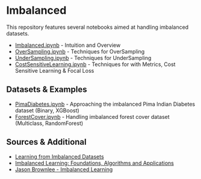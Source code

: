 # Imbalanced
This repository features several notebooks aimed at handling imbalanced datasets. 
* [Imbalanced.ipynb](Imbalanced.ipynb) - Intuition and Overview
* [OverSampling.ipynb](OverSampling.ipynb) - Techniques for OverSampling 
* [UnderSampling.ipynb](UnderSampling.ipynb) - Techniques for UnderSampling 
* [CostSensitiveLearning.ipynb](CostSensitiveLearning.ipynb) - Techniques for with Metrics, Cost Sensitive Learning & Focal Loss

## Datasets & Examples
* [PimaDiabetes.ipynb](PimaDiabetes.ipynb) - Approaching the imbalanced Pima Indian Diabetes dataset (Binary, XGBoost)
* [ForestCover.ipynb](ForestCover.ipynb) - Handling imbalanced forest cover dataset (Multiclass, RandomForest)

## Sources & Additional
* [Learning from Imbalanced Datasets](https://www.amazon.com/Learning-Imbalanced-Data-Alberto-Fern%C3%A1ndez/dp/3319980734)
* [Imbalanced Learning: Foundations, Algorithms and Applications](https://www.amazon.com/Imbalanced-Learning-Foundations-Algorithms-Applications/dp/1118074629)
* [Jason Brownlee - Imbalanced Learning](https://machinelearningmastery.com/what-is-imbalanced-classification/)
